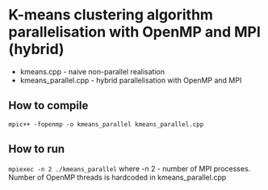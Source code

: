 # K-means clustering algorithm parallelisation with OpenMP and MPI (hybrid)
- kmeans.cpp - naive non-parallel realisation
- kmeans_parallel.cpp - hybrid parallelisation with OpenMP and MPI

## How to compile
```mpic++ -fopenmp -o kmeans_parallel kmeans_parallel.cpp```

## How to run
```mpiexec -n 2 ./kmeans_parallel```
where -n 2 - number of MPI processes.
Number of OpenMP threads is hardcoded in kmeans_parallel.cpp
